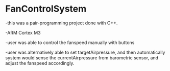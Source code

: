 # FanControlSystem

-this was a pair-programming project done with C++.

-ARM Cortex M3

-user was able to control the fanspeed manually with buttons

-user was alternatively able to set targetAirpressure, and then automatically system would sense the currentAirpressure from barometric sensor, and adjust the fanspeed accordingly.
